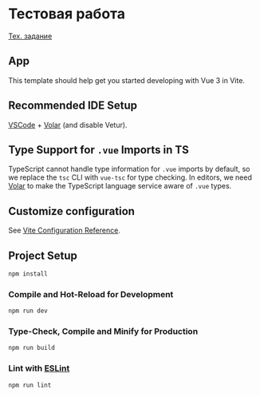 # Тестовая работа

[Тех. задание](https://docs.google.com/document/d/1a9u7kRlY7C80gDthI_7fLCl9AVvY9vlYEblr6qNUNhI/edit?b24form_user=2.20926-1751876657-0bcdef059059e49ba8721e088771cacddbdbbdab691406903ce157363c5dfbc0&tab=t.0)

## App

This template should help get you started developing with Vue 3 in Vite.

## Recommended IDE Setup

[VSCode](https://code.visualstudio.com/) + [Volar](https://marketplace.visualstudio.com/items?itemName=Vue.volar) (and disable Vetur).

## Type Support for `.vue` Imports in TS

TypeScript cannot handle type information for `.vue` imports by default, so we replace the `tsc` CLI with `vue-tsc` for type checking. In editors, we need [Volar](https://marketplace.visualstudio.com/items?itemName=Vue.volar) to make the TypeScript language service aware of `.vue` types.

## Customize configuration

See [Vite Configuration Reference](https://vite.dev/config/).

## Project Setup

```sh
npm install
```

### Compile and Hot-Reload for Development

```sh
npm run dev
```

### Type-Check, Compile and Minify for Production

```sh
npm run build
```

### Lint with [ESLint](https://eslint.org/)

```sh
npm run lint
```
